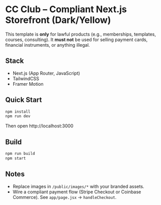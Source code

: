 
# CC Club – Compliant Next.js Storefront (Dark/Yellow)

This template is **only** for lawful products (e.g., memberships, templates, courses, consulting). It **must not** be used for selling payment cards, financial instruments, or anything illegal.

## Stack
- Next.js (App Router, JavaScript)
- TailwindCSS
- Framer Motion

## Quick Start
```bash
npm install
npm run dev
```
Then open http://localhost:3000

## Build
```bash
npm run build
npm start
```

## Notes
- Replace images in `/public/images/*` with your branded assets.
- Wire a compliant payment flow (Stripe Checkout or Coinbase Commerce). See `app/page.jsx` -> `handleCheckout`.
